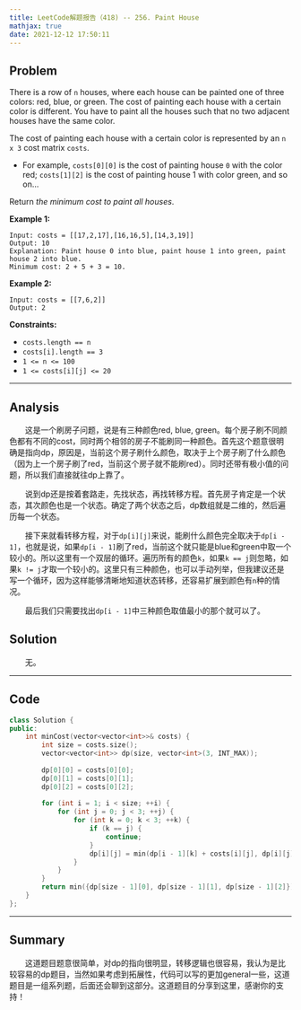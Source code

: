 ```yaml
---
title: LeetCode解题报告（418) -- 256. Paint House
mathjax: true
date: 2021-12-12 17:50:11
---
```


## Problem

There is a row of `n` houses, where each house can be painted one of three colors: red, blue, or green. The cost of painting each house with a certain color is different. You have to paint all the houses such that no two adjacent houses have the same color.

The cost of painting each house with a certain color is represented by an `n x 3` cost matrix `costs`.

- For example, `costs[0][0]` is the cost of painting house `0` with the color red; `costs[1][2]` is the cost of painting house 1 with color green, and so on...

Return *the minimum cost to paint all houses*.

<!-- more -->

**Example 1:**

```
Input: costs = [[17,2,17],[16,16,5],[14,3,19]]
Output: 10
Explanation: Paint house 0 into blue, paint house 1 into green, paint house 2 into blue.
Minimum cost: 2 + 5 + 3 = 10.
```

**Example 2:**

```
Input: costs = [[7,6,2]]
Output: 2
```

**Constraints:**

- `costs.length == n`
- `costs[i].length == 3`
- `1 <= n <= 100`
- `1 <= costs[i][j] <= 20`

------

## Analysis

&emsp;&emsp;这是一个刷房子问题，说是有三种颜色red, blue, green。每个房子刷不同颜色都有不同的cost，同时两个相邻的房子不能刷同一种颜色。首先这个题意很明确是指向dp，原因是，当前这个房子刷什么颜色，取决于上个房子刷了什么颜色（因为上一个房子刷了red，当前这个房子就不能刷red）。同时还带有极小值的问题，所以我们直接就往dp上靠了。

&emsp;&emsp;说到dp还是按着套路走，先找状态，再找转移方程。首先房子肯定是一个状态，其次颜色也是一个状态。确定了两个状态之后，dp数组就是二维的，然后遍历每一个状态。

&emsp;&emsp;接下来就看转移方程，对于`dp[i][j]`来说，能刷什么颜色完全取决于`dp[i - 1]`，也就是说，如果`dp[i - 1]`刷了red，当前这个就只能是blue和green中取一个较小的。所以这里有一个双层的循环。遍历所有的颜色`k`，如果`k == j`则忽略，如果`k != j`才取一个较小的。这里只有三种颜色，也可以手动列举，但我建议还是写一个循环，因为这样能够清晰地知道状态转移，还容易扩展到颜色有`n`种的情况。

&emsp;&emsp;最后我们只需要找出`dp[i - 1]`中三种颜色取值最小的那个就可以了。

## Solution

&emsp;&emsp;无。

------

## Code

```c++
class Solution {
public:
    int minCost(vector<vector<int>>& costs) {
        int size = costs.size();
        vector<vector<int>> dp(size, vector<int>(3, INT_MAX));
        
        dp[0][0] = costs[0][0];
        dp[0][1] = costs[0][1];
        dp[0][2] = costs[0][2];
        
        for (int i = 1; i < size; ++i) {
            for (int j = 0; j < 3; ++j) {
                for (int k = 0; k < 3; ++k) {
                    if (k == j) {
                        continue;
                    }
                    dp[i][j] = min(dp[i - 1][k] + costs[i][j], dp[i][j]);
                }
            }
        }
        return min({dp[size - 1][0], dp[size - 1][1], dp[size - 1][2]});
    }
};
```

------

## Summary

&emsp;&emsp;这道题目题意很简单，对dp的指向很明显，转移逻辑也很容易，我认为是比较容易的dp题目，当然如果考虑到拓展性，代码可以写的更加general一些，这道题目是一组系列题，后面还会聊到这部分。这道题目的分享到这里，感谢你的支持！
